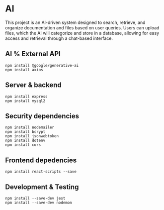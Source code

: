 # AI
This project is an AI-driven system designed to search, retrieve, and organize documentation and files based on user queries. Users can upload files, which the AI will categorize and store in a database, allowing for easy access and retrieval through a chat-based interface.

## AI % External API
    npm install @google/generative-ai
    npm install axios

## Server & backend
    npm install express
    npm install mysql2

## Security dependencies
    npm install nodemailer
    npm install bcrypt
    npm install jsonwebtoken
    npm install dotenv
    npm install cors

## Frontend depedencies
    npm install react-scripts --save

## Development & Testing
    npm install --save-dev jest
    npm install --save-dev nodemon